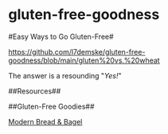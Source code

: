 # gluten-free-goodness
#Easy Ways to Go Gluten-Free#




https://github.com/l7demske/gluten-free-goodness/blob/main/gluten%20vs.%20wheat


The answer is a resounding "*Yes!*"



##Resources##


##Gluten-Free Goodies##

[Modern Bread & Bagel](https://www.modernbreadandbagel.com/)

